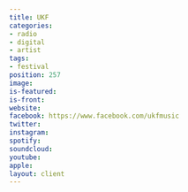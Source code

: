```yaml
---
title: UKF
categories:
- radio
- digital
- artist
tags:
- festival
position: 257
image: 
is-featured: 
is-front: 
website: 
facebook: https://www.facebook.com/ukfmusic
twitter: 
instagram: 
spotify: 
soundcloud: 
youtube: 
apple: 
layout: client
---
```


